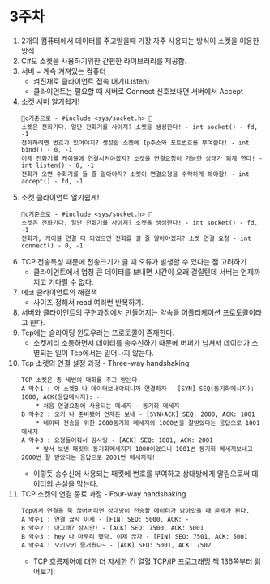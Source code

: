 # 3주차

1. 2개의 컴퓨터에서 데이터를 주고받을때 가장 자주 사용되는 방식이 소켓을 이용한 방식
2. C#도 소켓을 사용하기위한 간편한 라이브러리를 제공함.
3. 서버 = 계속 켜져있는 컴퓨터
	* 켜진채로 클라이언트 접속 대기(Listen)
	* 클라이언트는 필요할 때 서버로 Connect 신호보내면 서버에서 Accept 
4. 소켓 서버 알기쉽게!
	```
	🥽c기준으로 - #include <sys/socket.h> 🥽
	소켓은 전화기다. 일단 전화기를 사야지? 소켓을 생성한다! - int socket() - fd, -1
	전화하려면 번호가 있어야지? 생성한 소켓에 Ip주소와 포트번호를 부여한다! - int bind() - 0, -1
	이제 전화기를 케이블에 연결시켜야겠지? 소켓을 연결요청이 가능한 상태가 되게 한다! - int listen() - 0, -1
	전화가 오면 수화기를 들 줄 알아야지? 소켓이 연결요청을 수락하게 해야함! - int accept() - fd, -1
	```
5. 소켓 클라이언트 알기쉽게!
	```
	🥽c기준으로 - #include <sys/socket.h> 🥽
	소켓은 전화기다. 일단 전화기를 사야지? 소켓을 생성한다! - int socket() - fd, -1
	전화기, 케이블 연결 다 되었으면 전화를 걸 줄 알아야겠지? 소켓 연결 요청 - int connect() - 0, -1
	```
6. TCP 전송특성 때문에 전송크기가 클 때 오류가 발생할 수 있다는 점 고려하기
	* 클라이언트에서 엄청 큰 데이터를 보내면 시간이 오래 걸릴텐데 서버는 언제까지고 기다릴 수 없다.
7. 에코 클라이언트의 해결책
	* 사이즈 정해서 read 여러번 반복하기.
8. 서버와 클라이언트의 구현과정에서 만들어지는 약속을 어플리케이션 프로토콜이라고 한다.
9. Tcp에는 슬라이딩 윈도우라는 프로토콜이 존재한다.
	* 소켓끼리 소통하면서 데이터를 송수신하기 때문에 버퍼가 넘쳐서 데이터가 소멸되는 일이 Tcp에서는 일어나지 않는다.
10. Tcp 소켓의 연결 설정 과정 - Three-way handshaking
	```
	TCP 소켓은 총 세번의 대화를 주고 받는다.
	A 악수1 : 야 소켓B 나 데이터보내야되니까 연결하자 - [SYN] SEQ(동기화메시지): 1000, ACK(응답메시지): -
		* 처음 연결요청에 사용되는 메세지 - 동기화 메세지
	B 악수2 : 오키 나 준비됐어 언제든 보내 - [SYN+ACK] SEQ: 2000, ACK: 1001
		* 데이터 전송을 위한 2000동기화 메세지와 1000번을 잘받았다는 응답으로 1001메세지
	A 악수3 : 요청들어줘서 감사링 - [ACK] SEQ: 1001, ACK: 2001
		* 앞서 보낸 패킷의 동기화메세지가 1000이었으니 1001번 동기화 메세지보내고 2000번 잘 받았다는 응답으로 2001번 메세지줘!
	```
	* 이렇듯 송수신에 사용되는 패킷에 번호를 부여하고 상대방에게 알림으로써 데이터의 손실을 막는다.
11. TCP 소켓의 연결 종료 과정 - Four-way handshaking
	```
	Tcp에서 연결을 뚝 끊어버리면 상대방이 전송할 데이터가 남아있을 때 문제가 된다.
	A 악수1 : 연결 끊자 이제 - [FIN] SEQ: 5000, ACK: -
	B 악수2 : 아그래? 잠시만! - [ACK] SEQ: 7500, ACK: 5001
	B 악수3 : hey 나 마무리 했당. 이제 끊자 - [FIN] SEQ: 7501, ACK: 5001
	A 악수4 : 오키오키 즐거웠다~ - [ACK] SEQ: 5001, ACK: 7502
	```
	* TCP 흐름제어에 대한 더 자세한 건 열혈 TCP/IP 프로그래밍 책 136쪽부터 읽어보기!